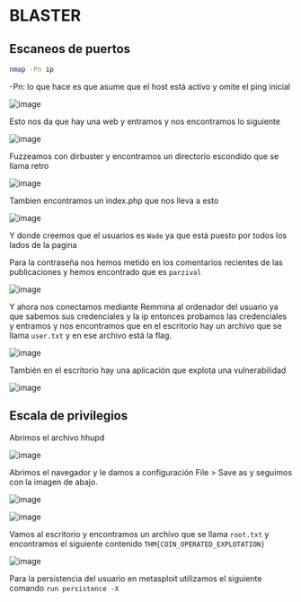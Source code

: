 # BLASTER

## Escaneos de puertos

```bash
nmap -Pn ip
```


-Pn: lo que hace es que asume que el host está activo y omite el ping inicial

![image](1.png)


Esto nos da que hay una web y entramos y nos encontramos lo siguiente

![image](2.png)

Fuzzeamos con dirbuster y encontramos un directorio escondido que se llama retro

![image](3.png)

Tambien encontramos un index.php que nos lleva a esto

![image](4.png)

Y donde creemos que el usuarios es `Wade` ya que está puesto por todos los lados de la pagina

Para la contraseña nos hemos metido en los comentarios recientes de las publicaciones y hemos encontrado que es `parzival`

![image](5.png)

Y ahora nos conectamos mediante Remmina al ordenador del usuario ya que sabemos sus credenciales y la ip entonces probamos las credenciales y entramos y nos encontramos que en el escritorio hay un archivo que se llama `user.txt` y en ese archivo está la flag.

![image](6.png)

También en el escritorio hay una aplicación que explota una vulnerabilidad

![image](7.png)

## Escala de privilegios

Abrimos el archivo hhupd

![image](8.png)

Abrimos el navegador y le damos a configuración File > Save as y seguimos con la imagen de abajo.

![image](9.png)

![image](10.png)


Vamos al escritorio y encontramos un archivo que se llama `root.txt` y encontramos el siguiente contenido `THM{COIN_OPERATED_EXPLOTATION}`

![image](11.png)

Para la persistencia del usuario  en metasploit utilizamos el siguiente comando `run persistence -X`